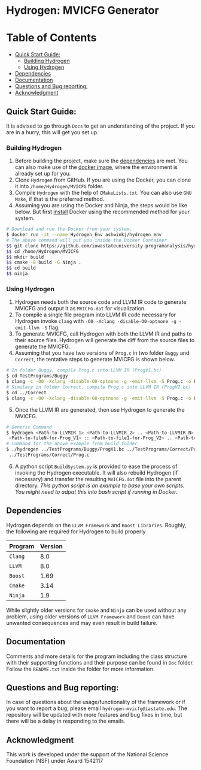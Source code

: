 # Hydrogen: MVICFG Generator

Table of Contents
=================

* [Quick Start Guide:](#quick-start-guide)
  * [Building Hydrogen](#building-hydrogen)
  * [Using Hydrogen](#using-hydrogen)
* [Dependencies](#dependencies)
* [Documentation](#documentation)
* [Questions and Bug reporting:](#questions-and-bug-reporting)
* [Acknowledgment](#acknowledgment)

## Quick Start Guide:
It is advised to go through `Docs` to get an understanding of the project.  If you are in a hurry, this will get you set
up.

### Building Hydrogen
1) Before building the project, make sure the [dependencies](#dependencies) are met. You can also make use of the
 [docker image](https://hub.docker.com/r/ashwinkj/hydrogen_env), where the environment is already set up for you.
2) Clone `Hydrogen` from GitHub. If you are using the Docker, you can clone it into `/home/Hydrogen/MVICFG` folder.
3) Compile `Hydrogen` with the help of `CMakeLists.txt`. You can also use `GNU Make`, if that is the preferred method.
4) Assuming you are using the Docker and Ninja, the steps would be like below. But first [install](https://docs.docker.com/install/) Docker using the recommended method for your system.
```sh
# Download and run the Docker from your system.
$ docker run -it --name Hydrogen_Env ashwinkj/hydrogen_env
# The above command will put you inside the Docker Container.
$$ git clone https://github.com/iowastateuniversity-programanalysis/hydrogen /home/Hydrogen/MVICFG
$$ cd /home/Hydrogen/MVICFG
$$ mkdir build
$$ cmake -B build -G Ninja .
$$ cd build
$$ ninja
```

### Using Hydrogen
1) Hydrogen needs both the source code and LLVM IR code to generate MVICFG and output it as `MVICFG.dot` for
 visualization.
2) To compile a single file program into LLVM IR code necessary for Hydrogen invoke `clang` with `-O0 -Xclang
 -disable-O0-optnone -g -emit-llvm -S` flag.
3) To generate MVICFG, call Hydrogen with both the LLVM IR and paths to their source files. Hydrogen will generate the
 diff from the source files to generate the MVICFG.
4) Assuming that you have two versions of `Prog.c`  in two folder `Buggy` and `Correct`, the tentative steps to generate MVICFG
 is shown below.
```sh
# In folder Buggy, compile Prog.c into LLVM IR (ProgV1.bc)
$ cd TestPrograms/Buggy
$ clang -c -O0 -Xclang -disable-O0-optnone -g -emit-llvm -S Prog.c -o ProgV1.bc
# Similary in folder Correct, compile Prog.c into LLVM IR (ProgV2.bc)
$ cd ../Correct
$ clang -c -O0 -Xclang -disable-O0-optnone -g -emit-llvm -S Prog.c -o ProgV2.bc
```
5) Once the LLVM IR are generated, then use Hydrogen to generate the MVICFG.
```sh
# Generic Command
$ hydrogen <Path-to-LLVMIR_1> <Path-to-LLVMIR_2> .. <Path-to-LLVMIR_N> :: <Path-to-file1-for-Prog_V1> ..\
 <Path-to-fileN-for-Prog_V1> :: <Path-to-file1-for-Prog_V2> .. <Path-to-fileN-for-Prog_V2> ..
# Command for the above example from build folder
$ ./hydrogen ../TestPrograms/Buggy/ProgV1.bc ../TestPrograms/Correct/ProgV2.bc :: ../TestPrograms/Buggy/Prog.c ::\
 ../TestPrograms/Correct/Prog.c
```
6) A python script `BuildSystem.py` is provided to ease the process of invoking the Hydrogen executable. It will also
 rebuild Hydrogen (if necessary) and transfer the resulting `MVICFG.dot` file into the parent directory. *This python script
 is an example to base your own scripts. You might need to adpat this into bash script if running in Docker.*

## Dependencies
Hydrogen depends on the `LLVM Framework` and `Boost Libraries`. Roughly, the following are required for Hydrogen to
 build properly

| Program | Version |
|---------|---------|
| `Clang` | 8.0     |
| `LLVM`  | 8.0     |
| `Boost` | 1.69    |
| `Cmake` | 3.14    |
| `Ninja` | 1.9     |

While slightly older versions for `Cmake` and `Ninja` can be used without any problem, using older versions of
 `LLVM Framework` and `Boost` can have unwanted consequences and may even result in build failure.

## Documentation
Comments and more details for the program including the class structure with their supporting functions and their purpose can be
 found in `Doc` folder. Follow the `README.txt` inside the folder for more information.

## Questions and Bug reporting:
In case of questions about the usage/functionality of the framework or if you want to report a bug, please email `hydrogen-mvicfg@iastate.edu`. The repository will be updated with more features and bug fixes in time, but there will be a delay in responding to the emails.

## Acknowledgment
This work is developed under the support of the National Science Foundation (NSF) under Award 1542117
